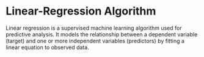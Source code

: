 # Linear-Regression Algorithm
Linear regression is a supervised machine learning algorithm used for predictive analysis. It models the relationship between a dependent variable (target) and one or more independent variables (predictors) by fitting a linear equation to observed data.
